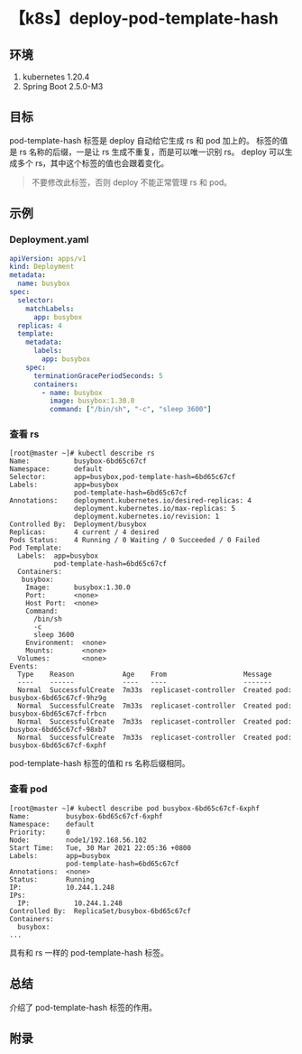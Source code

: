 # 【k8s】deploy-pod-template-hash

## 环境

1. kubernetes 1.20.4
2. Spring Boot 2.5.0-M3

## 目标

pod-template-hash 标签是 deploy 自动给它生成 rs 和 pod 加上的。
标签的值是 rs 名称的后缀，一是让 rs 生成不重复，而是可以唯一识别 rs。
deploy 可以生成多个 rs，其中这个标签的值也会跟着变化。

>不要修改此标签，否则 deploy 不能正常管理 rs 和 pod。

## 示例

### Deployment.yaml

```yaml
apiVersion: apps/v1
kind: Deployment
metadata:
  name: busybox
spec:
  selector:
    matchLabels:
      app: busybox
  replicas: 4
  template:
    metadata:
      labels:
        app: busybox
    spec:
      terminationGracePeriodSeconds: 5
      containers:
        - name: busybox
          image: busybox:1.30.0
          command: ["/bin/sh", "-c", "sleep 3600"]
```

### 查看 rs

```
[root@master ~]# kubectl describe rs
Name:           busybox-6bd65c67cf
Namespace:      default
Selector:       app=busybox,pod-template-hash=6bd65c67cf
Labels:         app=busybox
                pod-template-hash=6bd65c67cf
Annotations:    deployment.kubernetes.io/desired-replicas: 4
                deployment.kubernetes.io/max-replicas: 5
                deployment.kubernetes.io/revision: 1
Controlled By:  Deployment/busybox
Replicas:       4 current / 4 desired
Pods Status:    4 Running / 0 Waiting / 0 Succeeded / 0 Failed
Pod Template:
  Labels:  app=busybox
           pod-template-hash=6bd65c67cf
  Containers:
   busybox:
    Image:      busybox:1.30.0
    Port:       <none>
    Host Port:  <none>
    Command:
      /bin/sh
      -c
      sleep 3600
    Environment:  <none>
    Mounts:       <none>
  Volumes:        <none>
Events:
  Type    Reason            Age    From                   Message
  ----    ------            ----   ----                   -------
  Normal  SuccessfulCreate  7m33s  replicaset-controller  Created pod: busybox-6bd65c67cf-9hz9g
  Normal  SuccessfulCreate  7m33s  replicaset-controller  Created pod: busybox-6bd65c67cf-frbcn
  Normal  SuccessfulCreate  7m33s  replicaset-controller  Created pod: busybox-6bd65c67cf-98xb7
  Normal  SuccessfulCreate  7m33s  replicaset-controller  Created pod: busybox-6bd65c67cf-6xphf
```

pod-template-hash 标签的值和 rs 名称后缀相同。

### 查看 pod

```
[root@master ~]# kubectl describe pod busybox-6bd65c67cf-6xphf
Name:         busybox-6bd65c67cf-6xphf
Namespace:    default
Priority:     0
Node:         node1/192.168.56.102
Start Time:   Tue, 30 Mar 2021 22:05:36 +0800
Labels:       app=busybox
              pod-template-hash=6bd65c67cf
Annotations:  <none>
Status:       Running
IP:           10.244.1.248
IPs:
  IP:           10.244.1.248
Controlled By:  ReplicaSet/busybox-6bd65c67cf
Containers:
  busybox:
...
```

具有和 rs 一样的 pod-template-hash 标签。

## 总结

介绍了 pod-template-hash 标签的作用。

## 附录
